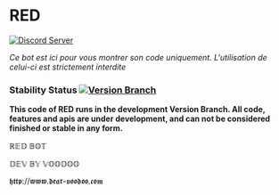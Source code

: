 # RED
[![Discord Server](https://discordapp.com/api/guilds/347650089071804427/embed.png)](https://discord.gg/mZHrDXW)

*Ce bot est ici pour vous montrer son code uniquement. L'utilisation de celui-ci est strictement interdite*

### Stability Status [![Version Branch](https://img.shields.io/badge/branch-development-red.svg)](https://github.com/dearvoodoo/RED)
**This code of RED runs in the development Version Branch. All code, features and apis are under development, and can not be considered finished or stable in any form.** 



ℝ𝔼𝔻 𝔹𝕆𝕋

𝔻𝔼𝕍 𝔹𝕐 𝕍𝕆𝕆𝔻𝕆𝕆

𝖍𝖙𝖙𝖕://𝖜𝖜𝖜.𝖉𝖊𝖆𝖗-𝖛𝖔𝖔𝖉𝖔𝖔.𝖈𝖔𝖒
